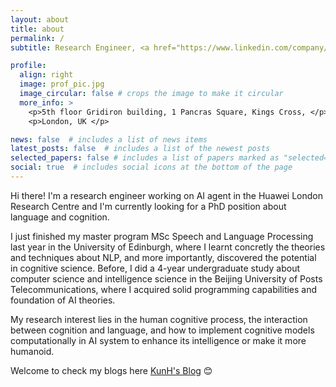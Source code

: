 ```yaml
---
layout: about
title: about
permalink: /
subtitle: Research Engineer, <a href="https://www.linkedin.com/company/huawei-technologies-research-development-uk-ltd">Huawei Technologies Research & Development (UK) Ltd.</a>

profile:
  align: right
  image: prof_pic.jpg
  image_circular: false # crops the image to make it circular
  more_info: >
    <p>5th floor Gridiron building, 1 Pancras Square, Kings Cross, </p>
    <p>London, UK </p>

news: false  # includes a list of news items
latest_posts: false  # includes a list of the newest posts
selected_papers: false # includes a list of papers marked as "selected={true}"
social: true  # includes social icons at the bottom of the page
---
```


Hi there! I'm a research engineer working on AI agent in the Huawei London Research Centre and I'm currently looking for a PhD position about language and cognition.

I just finished my master program MSc Speech and Language Processing last year in the University of Edinburgh, where I learnt concretly the theories and techniques about NLP, and more importantly, discovered the potential in cognitive science. Before, I did a 4-year undergraduate study about computer science and intelligence science in the Beijing University of Posts Telecommunications, where I acquired solid programming capabilities and foundation of AI theories. 

My research interest lies in the human cognitive process, the interaction between cognition and language, and how to implement cognitive models computationally in AI system to enhance its intelligence or make it more humanoid.

Welcome to check my blogs here [KunH's Blog](http://blog.kunhao.site) 😊
